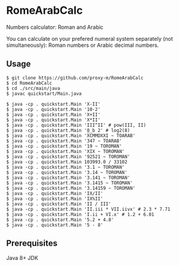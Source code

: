 # RomeArabCalc

Numbers calculator: Roman and Arabic

You can calculate on your prefered numeral system separately (not simultaneously): Roman numbers or Arabic decimal numbers.

## Usage

```
$ git clone https://github.com/proxy-m/RomeArabCalc
$ cd RomeArabCalc
$ cd ./src/main/java
$ javac quickstart/Main.java

$ java -cp . quickstart.Main 'X-II'
$ java -cp . quickstart.Main '10-2'
$ java -cp . quickstart.Main 'X+II'
$ java -cp . quickstart.Main 'X*II'
$ java -cp . quickstart.Main 'III^II' # pow(III, II)
$ java -cp . quickstart.Main '8 b 2' # log2(8)
$ java -cp . quickstart.Main 'X̅C̅MMDXXI ~ TOARAB'
$ java -cp . quickstart.Main '347 ~ TOARAB'
$ java -cp . quickstart.Main '19 ~ TOROMAN'
$ java -cp . quickstart.Main 'XIX ~ TOROMAN'
$ java -cp . quickstart.Main '92521 ~ TOROMAN'
$ java -cp . quickstart.Main 103993.0 / 33102
$ java -cp . quickstart.Main '3.1 ~ TOROMAN'
$ java -cp . quickstart.Main '3.14 ~ TOROMAN'
$ java -cp . quickstart.Main '3.141 ~ TOROMAN'
$ java -cp . quickstart.Main '3.1415 ~ TOROMAN'
$ java -cp . quickstart.Main '3.14159 ~ TOROMAN'
$ java -cp . quickstart.Main 'IX/II'
$ java -cp . quickstart.Main 'IX%II'
$ java -cp . quickstart.Main 'II / III'
$ java -cp . quickstart.Main 'II.iii * VII.iivx' # 2.3 * 7.71
$ java -cp . quickstart.Main 'I.ii + VI.x' # 1.2 + 6.01
$ java -cp . quickstart.Main '5.2 + 4.8'
$ java -cp . quickstart.Main '5 - 8'
```

## Prerequisites

Java 8+ JDK

